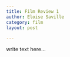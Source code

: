 ```yaml
---
title: Film Review 1
author: Eloise Saville
category: film
layout: post

---
```



write text here...
